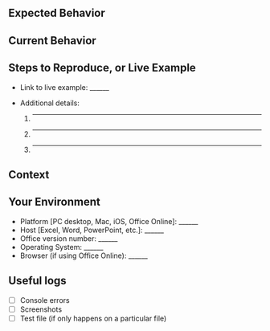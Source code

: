 <!--- Provide a general summary of the issue in the Title above -->

## Expected Behavior
<!--- Tell us what you expected to happen -->

## Current Behavior
<!--- Tell us what happens instead of the expected behavior -->
<!--- If suggesting a change/improvement, explain the difference from current behavior -->

## Steps to Reproduce, or Live Example
<!--- Ideally, provide a link to a live example, created and shared using -->
<!--- [Script Lab](https://aka.ms/script-lab). If relevant, create two buttons, -->
<!--- one that sets up data in the document, and another that exemplifies the issue. -->
* Link to live example: ______

<!--- If not possible, or if the snippet requires extra explanation, provide repro steps below: -->
* Additional details:
  1. ______
  2. ______
  3. ______

## Context
<!--- How has this issue affected you? What are you trying to accomplish? -->
<!--- Providing context helps us come up with a solution that is most useful in the real world -->

## Your Environment
<!--- Include as many relevant details about the environment you experienced the bug in -->
* Platform [PC desktop, Mac, iOS, Office Online]: ______
* Host [Excel, Word, PowerPoint, etc.]: ______
* Office version number: ______
* Operating System: ______
* Browser (if using Office Online): ______

## Useful logs
<!--- Please include any of the following logs that may help us debugging your issue -->
- [ ] Console errors
- [ ] Screenshots
- [ ] Test file (if only happens on a particular file)
